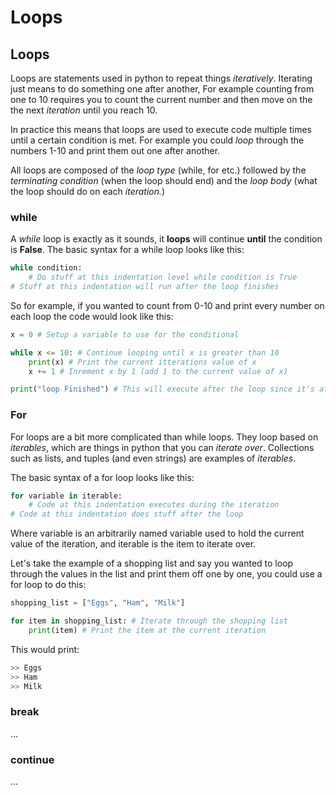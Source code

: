 # Loops



## Loops



Loops are statements used in python to repeat things *iteratively*. Iterating just means to do something one after another, For example counting from one to 10 requires you to count the current number and then move on the the next *iteration* until you reach 10. 

In practice this means that loops are used to execute code multiple times until a certain condition is met. For example you could *loop* through the numbers 1-10 and print them out one after another.

All loops are composed of the *loop type* (while, for etc.) followed by the *terminating condition* (when the loop should end) and the *loop body* (what the loop should do on each *iteration.*)



### while



A *while* loop is exactly as it sounds, it **loops** will continue **until** the condition is **False**. The basic syntax for a while loop looks like this: 

```python
while condition:
	# Do stuff at this indentation level while condition is True 
# Stuff at this indentation will run after the loop finishes
```



So for example, if you wanted to count from 0-10 and print every number on each loop the code would look like this:

```python
x = 0 # Setup a variable to use for the conditional

while x <= 10: # Continue looping until x is greater than 10
	print(x) # Print the current itterations value of x
	x += 1 # Inrement x by 1 (add 1 to the current value of x)

print("loop Finished") # This will execute after the loop since it's at a lower indentation level
```



### For



For loops are a bit more complicated than while loops. They loop based on *iterables*, which are things in python that you can *iterate over*. Collections such as lists, and tuples (and even strings) are examples of *iterables*.



The basic syntax of a for loop looks like this:

```python
for variable in iterable:
	# Code at this indentation executes during the iteration
# Code at this indentation does stuff after the loop
```

Where variable is an arbitrarily named variable used to hold the current value of the iteration, and iterable is the item to iterate over.



Let's take the example of a shopping list and say you wanted to loop through the values in the list and print them off one by one, you could use a for loop to do this:

```python
shopping_list = ["Eggs", "Ham", "Milk"]

for item in shopping_list: # Iterate through the shopping list
	print(item) # Print the item at the current iteration
```



This would print:

```python
>> Eggs
>> Ham
>> Milk
```



### break



...



### continue



...